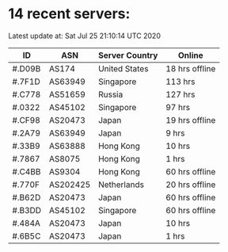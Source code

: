 # 14 recent servers:

Latest update at: Sat Jul 25 21:10:14 UTC 2020

| ID | ASN | Server Country | Online |
| -- | --- | -------------- | ------ |
| #.D09B | AS174 | United States | 18 hrs offline |
| #.7F1D | AS63949 | Singapore | 113 hrs |
| #.C778 | AS51659 | Russia | 127 hrs |
| #.0322 | AS45102 | Singapore | 97 hrs |
| #.CF98 | AS20473 | Japan | 19 hrs offline |
| #.2A79 | AS63949 | Japan | 9 hrs |
| #.33B9 | AS63888 | Hong Kong | 10 hrs |
| #.7867 | AS8075 | Hong Kong | 1 hrs |
| #.C4BB | AS9304 | Hong Kong | 60 hrs offline |
| #.770F | AS202425 | Netherlands | 20 hrs offline |
| #.B62D | AS20473 | Japan | 60 hrs offline |
| #.B3DD | AS45102 | Singapore | 60 hrs offline |
| #.484A | AS20473 | Japan | 10 hrs |
| #.6B5C | AS20473 | Japan | 1 hrs |

